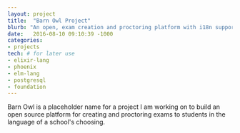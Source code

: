 ```yaml
---
layout: project
title:  "Barn Owl Project"
blurb: "An open, exam creation and proctoring platform with i18n support."
date:   2016-08-10 09:10:39 -1000
categories:
- projects
tech: # for later use
- elixir-lang
- phoenix
- elm-lang
- postgresql
- foundation
---
```


Barn Owl is a placeholder name for a project I am working on to build an open source platform for creating and proctoring exams to students in the language of a school's choosing.
